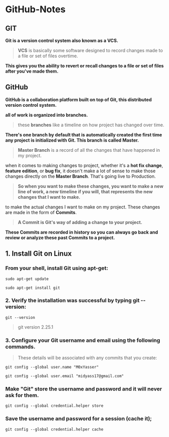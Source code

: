 # GitHub-Notes

## GIT

**Git is a version control system also known as a **VCS**.**
  > **VCS** is basically some software designed to record changes made to a file or set of files overtime. 
 
**This gives you the ability to revert or recall changes to a file or set of files after you've made them.**

## GitHub

**GitHub is a collaboration platform built on top of Git, this distributed version control system.**

**all of work is organized into branches.**

  > these **branches** like a timeline on how project has changed over time. 

**There's one branch by default that is automatically created the first time any project is initialized with Git. This branch is called Master.**

  > **Master Branch** is a record of all the changes that have happened in my project. 

when it comes to making changes to project, whether it's a **hot fix change**, **feature edition**, or **bug fix**, it doesn't make a lot of sense to make those changes directly on the **Master Branch**. That's going live to Production. 

  > **So when you want to make these changes, you want to make a new line of work, a new timeline if you will, that represents the new changes that I want to make.**

to make the actual changes I want to make on my project. These changes are made in the form of **Commits**.

  > **A Commit is Git's way of adding a change to your project.**
  
**These Commits are recorded in history so you can always go back and review or analyze these past Commits to a project.**

## 1. Install Git on Linux

### From your shell, install Git using apt-get:

```shell
sudo apt-get update
```
```shell
sudo apt-get install git
```
### 2. Verify the installation was successful by typing git --version:
```shell
git --version
```
> git version 2.25.1

### 3. Configure your Git username and email using the following commands.
> These details will be associated with any commits that you create:

```shell
git config --global user.name "M0xYasser"
```
```shell
git config --global user.email "midyass17@gmail.com"
```

### Make "Git" store the username and password and it will never ask for them.

```git
git config --global credential.helper store
```

### Save the username and password for a session (cache it);

```git
git config --global credential.helper cache
```
